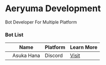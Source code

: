<h1>Aeryuma Development</h1>
Bot Developer For Multiple Platform

<h3>Bot List</h3>

|      | Name | Platform | Learn More |
|------ | ------ | ------- |--------|
| [](https://cdn.yuzuhanakazawa.repl.co/asuka.jpg)  | Asuka Hana | Discord | [Visit](https://asukahana.aeryuma.repl.co) |
